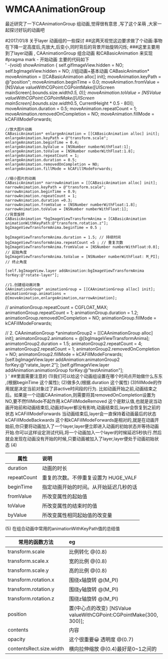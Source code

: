 # WMCAAnimationGroup
最近研究了一下CAAnimationGroup 组动画,觉得很有意思 ,写了这个呆萌 ,大家一起探讨好玩的动画吧

#2017/01/8 关于layer 动画组的一些探讨
##这两天视觉这边要求做了个动画:事物在下降一定高度后,先放大,后变小,同时背后的背景开始旋转闪烁;
###这里主要用到了layer动画  , CAAnimationGroup 组合动画 和CABasicAnimation 来实现
#pragma mark - 开始动画
主要的代码如下  
'
-(void) showAnimation {
    self.gifImageView.hidden = NO;
    self.bgImageView.hidden = NO;
    //组动画+基本动画
    CABasicAnimation* moveAnimation = [[CABasicAnimation alloc] init];
    moveAnimation.keyPath = @"position";
    moveAnimation.beginTime =  0.0;
    moveAnimation.fromValue = [NSValue valueWithCGPoint:CGPointMake([UIScreen mainScreen].bounds.size.width*0.5, 0)];
    moveAnimation.toValue = [NSValue valueWithCGPoint:CGPointMake([UIScreen mainScreen].bounds.size.width*0.5, CurrentHeight * 0.5 - 80)];
        moveAnimation.duration = 0.5;
    moveAnimation.repeatCount = 1;
    moveAnimation.removedOnCompletion = NO;
    moveAnimation.fillMode = kCAFillModeForwards;

    //放大图片动画
    CABasicAnimation* enlargeAnimation = [[CABasicAnimation alloc] init];
    enlargeAnimation.keyPath = @"transform.scale";
    enlargeAnimation.beginTime = 0.4;
    enlargeAnimation.byValue = [NSNumber numberWithFloat:1];
    enlargeAnimation.toValue = [NSNumber numberWithFloat:1.8];
    enlargeAnimation.repeatCount = 1;
    enlargeAnimation.duration = 0.5;
    enlargeAnimation.removedOnCompletion = NO;
    enlargeAnimation.fillMode = kCAFillModeForwards;
    
    //缩小图片的动画
    CABasicAnimation* narrowAnimation = [[CABasicAnimation alloc] init];
    narrowAnimation.keyPath = @"transform.scale";
    narrowAnimation.beginTime = 0.9;
    narrowAnimation.repeatCount = 1;
    narrowAnimation.duration =0.3;
    narrowAnimation.fromValue = [NSNumber numberWithFloat:1.8];
    narrowAnimation.toValue = [NSNumber numberWithFloat:1];
    //背景旋转
    CABasicAnimation *bgImageViewTransformAnima = [CABasicAnimation animationWithKeyPath:@"transform.rotation.z"];
    bgImageViewTransformAnima.beginTime = 0.5 ;

    bgImageViewTransformAnima.duration = 1.5; // 持续时间
    bgImageViewTransformAnima.repeatCount =5 ; // 重复次数
    bgImageViewTransformAnima.fromValue = [NSNumber numberWithFloat:0.0]; // 起始角度
    bgImageViewTransformAnima.toValue = [NSNumber numberWithFloat: M_PI]; // 终止角度

    [self.bgImageView.layer addAnimation:bgImageViewTransformAnima forKey:@"rotate-layer"];
    
    //1.创建组动画对象
    CAAnimationGroup* animationGroup = [[CAAnimationGroup alloc] init];
    animationGroup.animations = @[moveAnimation,enlargeAnimation,narrowAnimation];
//    animationGroup.repeatCount = CGFLOAT_MAX;
    animationGroup.repeatCount = 1;
    animationGroup.duration = 1.2;
    animationGroup.removedOnCompletion = NO;
    animationGroup.fillMode = kCAFillModeForwards;
    
//    2.
    CAAnimationGroup *animatonGroup2 = [[CAAnimationGroup alloc] init];
    animatonGroup2.animations = @[bgImageViewTransformAnima];
    animatonGroup2.duration = 1.5;
    animatonGroup2.repeatCount = 4;
    animatonGroup2.repeatCount = 1;
    animatonGroup2.removedOnCompletion = NO;
    animatonGroup2.fillMode = kCAFillModeForwards;
    [self.bgImageView.layer addAnimation:animatonGroup2 forKey:@"ratate_layer.2"];
    [self.gifImageView.layer addAnimation:animationGroup forKey:@"testAnimation"];    
}
'
##里面需要注意的
(1)我们可以给这个动画组设置在哪个时间点开始做什么东东 ,(根据beginTime 这个属性);
(2)做多久(根据.duration  这个属性)
(3)fillMode的作用就是决定当前对象过了非active时间段的行为. 比如动画开始之前,动画结束之后。如果是一个动画CAAnimation,则需要将其removedOnCompletion设置为NO,要不然fillMode不起作用.kCAFillModeRemoved 这个是默认值,也就是说当动画开始前和动画结束后,动画对layer都没有影响,动画结束后,layer会恢复到之前的状态 
kCAFillModeForwards 当动画结束后,layer会一直保持着动画最后的状态 
kCAFillModeBackwards 这个和kCAFillModeForwards是相对的,就是在动画开始前,你只要将动画加入了一个layer,layer便立即进入动画的初始状态并等待动画开始.你可以这样设定测试代码,将一个动画加入一个layer的时候延迟5秒执行.然后就会发现在动画没有开始的时候,只要动画被加入了layer,layer便处于动画初始状态 
(4)

|  属性        | 说明           |
| ------------| :--------------|
|duration     | 动画的时长     |
|repeatCount  |重复的次数。不停重复设置为 HUGE_VALF  |
|beginTime  | 指定动画开始的时间。从开始延迟几秒的话|
|fromValue |所改变属性的起始值 |
|toValue  |所改变属性的结束时的值 |
|byValue  |所改变属性相同起始值的改变量  |

(5) 在组合动画中常用的animationWithKeyPath值的总结值 

| 常用的函数方法    | eg     |
| ----------| :----------|
|transform.scale  | 比例转化 	@(0.8)|
|transform.scale.x  |宽的比例 	@(0.8)|
|transform.scale.y |高的比例 	@(0.8)|
|transform.rotation.x  |围绕x轴旋转 	@(M_PI)|
|transform.rotation.y | 围绕y轴旋转 	@(M_PI)|
|transform.rotation.z |围绕z轴旋转 	@(M_PI)|
|position |置(中心点的改变) 	[NSValue valueWithCGPoint:CGPointMake(300, 300)];|
|contents | 内容|
|opacity | 这个很重要😀   透明度 	@(0.7)|
|contentsRect.size.width |横向拉伸缩放 	@(0.4)最好是0~1之间的|


